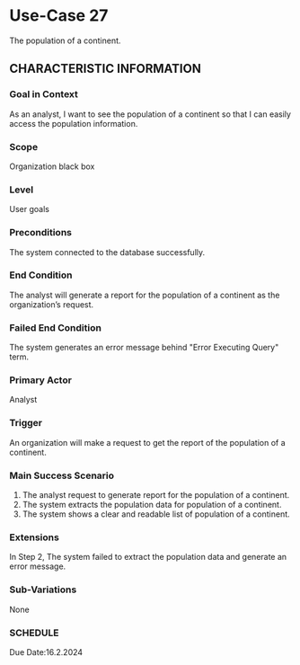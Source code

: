 # Use-Case 27
The population of a continent.
## CHARACTERISTIC INFORMATION
### Goal in Context
As an analyst, I want to see the population of a continent so that I can easily access the population information.
### Scope
Organization black box
### Level
User goals
### Preconditions
The system connected to the database successfully.
### End Condition
The analyst will generate a report for the population of a continent as the organization’s request.
### Failed End Condition
The system generates an error message behind "Error Executing Query" term.
### Primary Actor
Analyst
### Trigger
An organization will make a request to get the report of the population of a continent. 
### Main Success Scenario
1.  The analyst request to generate report for the population of a continent.
2.  The system extracts the population data for population of a continent.
3.  The system shows a clear and readable list of population of a continent. 
### Extensions
In Step 2, The system failed to extract the population data and generate an error message.
### Sub-Variations
None
### SCHEDULE
Due Date:16.2.2024
